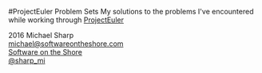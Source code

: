 #ProjectEuler Problem Sets
My solutions to the problems I've encountered while working through
[ProjectEuler](https://projecteuler.net/archives)  

2016 Michael Sharp  
michael@softwareontheshore.com  
[Software on the Shore](http://www.softwareontheshore.com)  
[@sharp_mi](https://twitter.com/sharp_mi)  
